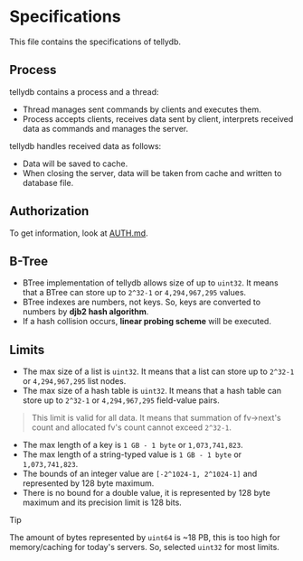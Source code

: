 # Specifications
This file contains the specifications of tellydb.

## Process
tellydb contains a process and a thread:
* Thread manages sent commands by clients and executes them.
* Process accepts clients, receives data sent by client, interprets received data as commands and manages the server.

tellydb handles received data as follows:
* Data will be saved to cache.
* When closing the server, data will be taken from cache and written to database file.

## Authorization
To get information, look at [AUTH.md](./AUTH.md).

## B-Tree
* BTree implementation of tellydb allows size of up to `uint32`. It means that a BTree can store up to `2^32-1` or `4,294,967,295` values.
* BTree indexes are numbers, not keys. So, keys are converted to numbers by **djb2 hash algorithm**.
* If a hash collision occurs, **linear probing scheme** will be executed.

## Limits
* The max size of a list is `uint32`. It means that a list can store up to `2^32-1` or `4,294,967,295` list nodes.
* The max size of a hash table is `uint32`. It means that a hash table can store up to `2^32-1` or `4,294,967,295` field-value pairs.
> This limit is valid for all data. It means that summation of fv->next's count and allocated fv's count cannot exceed `2^32-1`.

* The max length of a key is `1 GB - 1 byte` or `1,073,741,823`.
* The max length of a string-typed value is `1 GB - 1 byte` or `1,073,741,823`.
* The bounds of an integer value are `[-2^1024-1, 2^1024-1]` and represented by 128 byte maximum.
* There is no bound for a double value, it is represented by 128 byte maximum and its precision limit is 128 bits.

> [!TIP]
> The amount of bytes represented by `uint64` is ~18 PB, this is too high for memory/caching for today's servers. So, selected `uint32` for most limits.

